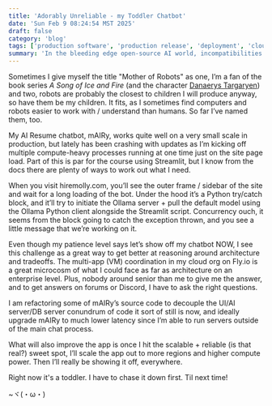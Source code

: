 ```yaml
---
title: 'Adorably Unreliable - my Toddler Chatbot'
date: 'Sun Feb 9 08:24:54 MST 2025'
draft: false
category: 'blog'
tags: ['production software', 'production release', 'deployment', 'cloud computing', 'architecture']
summary: 'In the bleeding edge open-source AI world, incompatibilities and requirements to shift and learn about other aspects of the full system pop up a LOT. It helps to love learning/challenges (👍) and be patient when excited (👎). Here is my mAIRy chatbot facing some blockers.'
---
```


Sometimes I give myself the title "Mother of Robots" as one, I’m a fan of the book series _A Song of Ice and Fire_ (and the character [Danaerys Targaryen](https://drive.proton.me/urls/PDA93P99WM#mlunI4f5cj6Y)) and two, robots are probably the closest to children I will produce anyway, so have them be my children. It fits, as I sometimes find computers and robots easier to work with / understand than humans. So far I’ve named them, too.

My AI Resume chatbot, mAIRy, works quite well on a very small scale in production, but lately has been crashing with updates as I’m kicking off multiple compute-heavy processes running at one time just on the site page load. Part of this is par for the course using Streamlit, but I know from the docs there are plenty of ways to work out what I need.

When you visit hiremolly.com, you’ll see the outer frame / sidebar of the site and wait for a long loading of the bot. Under the hood it’s a Python try/catch block, and it’ll try to initiate the Ollama server + pull the default model using the Ollama Python client alongside the Streamlit script. Concurrency ouch, it seems from the block going to catch the exception thrown, and you see a little message that we’re working on it.

Even though my patience level says let’s show off my chatbot NOW, I see this challenge as a great way to get better at reasoning around architecture and tradeoffs. The multi-app (VM) coordination in my cloud org on Fly.io is a great microcosm of what I could face as far as architecture on an enterprise level. Plus, nobody around senior than me to give me the answer, and to get answers on forums or Discord, I have to ask the right questions.

I am refactoring some of mAIRy’s source code to decouple the UI/AI server/DB server conundrum of code it sort of still is now, and ideally upgrade mAIRy to much lower latency since I’m able to run servers outside of the main chat process.

What will also improve the app is once I hit the scalable + reliable (is that real?) sweet spot, I’ll scale the app out to more regions and higher compute power. Then I’ll really be showing it off, everywhere.

Right now it's a toddler. I have to chase it down first. Til next time!

~ヾ(・ω・)

